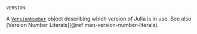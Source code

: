 ```
VERSION
```

A [`VersionNumber`](@ref) object describing which version of Julia is in use. See also [Version Number Literals](@ref man-version-number-literals).
